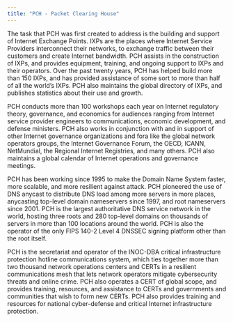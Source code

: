 ```yaml
---
title: "PCH - Packet Clearing House"
---
```


The task that PCH was first created to address is the building and support of Internet Exchange Points. IXPs are the places where Internet Service Providers interconnect their networks, to exchange traffic between their customers and create Internet bandwidth. PCH assists in the construction of IXPs, and provides equipment, training, and ongoing support to IXPs and their operators. Over the past twenty years, PCH has helped build more than 150 IXPs, and has provided assistance of some sort to more than half of all the world’s IXPs. PCH also maintains the global directory of IXPs, and publishes statistics about their use and growth.

PCH conducts more than 100 workshops each year on Internet regulatory theory, governance, and economics for audiences ranging from Internet service provider engineers to communications, economic development, and defense ministers. PCH also works in conjunction with and in support of other Internet governance organizations and fora like the global network operators groups, the Internet Governance Forum, the OECD, ICANN, NetMundial, the Regional Internet Registries, and many others. PCH also maintains a global calendar of Internet operations and governance meetings.

PCH has been working since 1995 to make the Domain Name System faster, more scalable, and more resilient against attack. PCH pioneered the use of DNS anycast to distribute DNS load among more servers in more places, anycasting top-level domain nameservers since 1997, and root nameservers since 2001. PCH is the largest authoritative DNS service network in the world, hosting three roots and 280 top-level domains on thousands of servers in more than 100 locations around the world. PCH is also the operator of the only FIPS 140-2 Level 4 DNSSEC signing platform other than the root itself.

PCH is the secretariat and operator of the INOC-DBA critical infrastructure protection hotline communications system, which ties together more than two thousand network operations centers and CERTs in a resilient communications mesh that lets network operators mitigate cybersecurity threats and online crime. PCH also operates a CERT of global scope, and provides training, resources, and assistance to CERTs and governments and communities that wish to form new CERTs. PCH also provides training and resources for national cyber-defense and critical Internet infrastructure protection.

